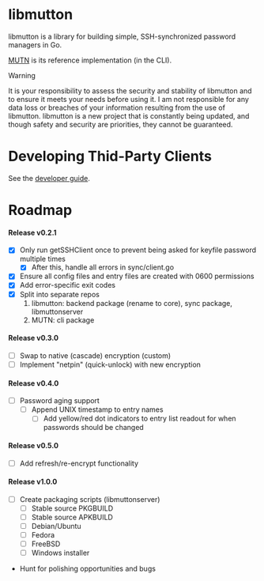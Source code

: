 # libmutton
libmutton is a library for building simple, SSH-synchronized password managers in Go.

[MUTN](https://github.com/rwinkhart/MUTN) is its reference implementation (in the CLI).

> [!WARNING]
>It is your responsibility to assess the security and stability of libmutton and to ensure it meets your needs before using it.
>I am not responsible for any data loss or breaches of your information resulting from the use of libmutton.
>libmutton is a new project that is constantly being updated, and though safety and security are priorities, they cannot be guaranteed.

# Developing Thid-Party Clients
See the [developer guide](https://github.com/rwinkhart/libmutton/blob/main/wiki/developers.md).

# Roadmap
#### Release v0.2.1
- [x] Only run getSSHClient once to prevent being asked for keyfile password multiple times
    - [x] After this, handle all errors in sync/client.go
- [x] Ensure all config files and entry files are created with 0600 permissions
- [x] Add error-specific exit codes
- [x] Split into separate repos
    1. libmutton: backend package (rename to core), sync package, libmuttonserver
    2. MUTN: cli package
#### Release v0.3.0
- [ ] Swap to native (cascade) encryption (custom)
- [ ] Implement "netpin" (quick-unlock) with new encryption
#### Release v0.4.0
- [ ] Password aging support
    - [ ] Append UNIX timestamp to entry names
        - [ ] Add yellow/red dot indicators to entry list readout for when passwords should be changed
#### Release v0.5.0
- [ ] Add refresh/re-encrypt functionality
#### Release v1.0.0
- [ ] Create packaging scripts (libmuttonserver)
    - [ ] Stable source PKGBUILD
    - [ ] Stable source APKBUILD
    - [ ] Debian/Ubuntu
    - [ ] Fedora
    - [ ] FreeBSD
    - [ ] Windows installer
- Hunt for polishing opportunities and bugs
